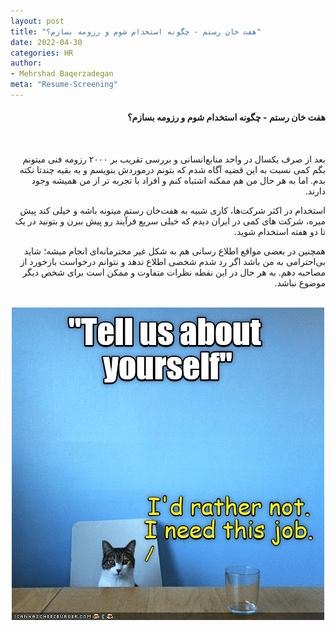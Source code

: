 ```yaml
---
layout: post
title: "هفت خان رستم - چگونه استخدام شوم و رزومه بسازم؟"
date: 2022-04-30
categories: HR
author:
- Mehrshad Baqerzadegan
meta: "Resume-Screening"
---
```

<div dir='rtl'>
  <h4>هفت خان رستم - چگونه استخدام شوم و رزومه بسازم؟</h4>
  <br>
  <p>
بعد از صرف یکسال در واحد منابع‌انسانی و بررسی تقریب بر ۲۰۰۰ رزومه فنی میتونم بگم کمی نسبت به این قضیه آگاه شدم که بتونم درموردش بنویسم و به بقیه چندتا نکته بدم.
اما به هر حال من هم ممکنه اشتباه کنم و افراد با تجربه تر از من همیشه وجود دارند.
    
استخدام در اکثر شرکت‌ها، کاری شبیه به هفت‌خان رستم میتونه باشه و خیلی کند پیش میره، شرکت های کمی در ایران دیدم که خیلی سریع فرآیند رو پیش ببرن و بتونید در یک تا دو هفته استخدام شوید.

همچنین در بعضی مواقع اطلاع رسانی هم به شکل غیر محترمانه‌ای انجام میشه؛
شاید بی‌احترامی به من باشد اگر رد شدم شخصی اطلاع ندهد و نتوانم درخواست بازخورد از مصاحبه دهم. به هر حال در این نقطه نظرات متفاوت و ممکن است برای شخص دیگر موضوع نباشد.
  </p>
  <br>
  <div align="center">
    <img alt="interview" src="https://raw.githubusercontent.com/M-b850/M-b850/main/media/5dz0ve5txzyg.png">
  </div>
  <br>
</div>
